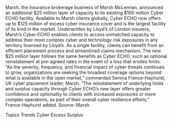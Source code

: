 Marsh, the insurance brokerage business of Marsh McLennan, announced an additional $25 million layer of capacity to its existing $100 million Cyber ECHO facility. Available to Marsh clients globally, Cyber ECHO now offers up to $125 million of excess cyber insurance cover and is the largest facility of its kind in the market.
Underwritten by Lloyd’s of London insurers, Marsh’s Cyber ECHO enables clients to access unmatched capacity to address their most complex cyber and technology risk exposures in any territory licensed by Lloyd’s. As a single facility, clients can benefit from an efficient placement process and streamlined claims mechanism. The new $25 million layer follows the same benefits as Cyber ECHO, such as optional reinstatement at pre-agreed rates in the event of a loss that erodes limits.
“As the severity, frequency, and financial impact of cyber threats continues to grow, organizations are seeking the broadest coverage options beyond what is available in the open market,” commented Serena France-Hayhurst, UK cyber placement leader, Marsh.
“The reinstatement of underlying limits and surplus capacity through Cyber ECHO’s new layer offers greater confidence and optionality to clients with increased exposures or more complex operations, as part of their overall cyber resilience efforts,” France-Hayhurst added.
Source: Marsh

Topics
Trends
Cyber
Excess Surplus
